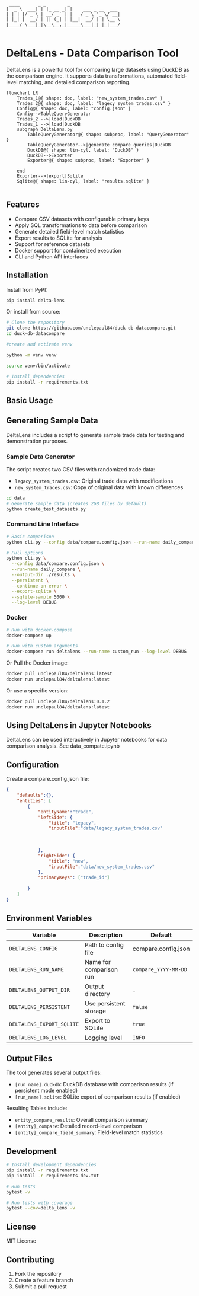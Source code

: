 
```ascii
 ____       _ _        _                    
|  _ \  ___| | |_ __ _| |    ___ _ __  ___ 
| | | |/ _ \ | __/ _` | |   / _ \ '_ \/ __|
| |_| |  __/ | || (_| | |__|  __/ | | \__ \
|____/ \___|_|\__\__,_|_____\___|_| |_|___/
                                        
```

# DeltaLens - Data Comparison Tool

DeltaLens is a powerful tool for comparing large datasets using DuckDB as the comparison engine. It supports data transformations, automated field-level matching, and detailed comparison reporting.

```mermaid
flowchart LR
    Trades_1@{ shape: doc, label: "new_system_trades.csv" }
    Trades_2@{ shape: doc, label: "lagecy_system_trades.csv" }
    Config@{ shape: doc, label: "config.json" }
    Config-->TableQueryGenerator
    Trades_2 -->|load|DuckDB
    Trades_1 -->|load|DuckDB
    subgraph DeltaLens.py
        TableQueryGenerator@{ shape: subproc, label: "QueryGenerator" }
        TableQueryGenerator-->|generate compare queries|DuckDB
        DuckDB@{ shape: lin-cyl, label: "DuckDB" }
        DuckDB-->Exporter
        Exporter@{ shape: subproc, label: "Exporter" }
       
    end
    Exporter-->|export|Sqlite
    Sqlite@{ shape: lin-cyl, label: "results.sqlite" }


```

## Features

- Compare CSV datasets with configurable primary keys
- Apply SQL transformations to data before comparison
- Generate detailed field-level match statistics
- Export results to SQLite for analysis
- Support for reference datasets
- Docker support for containerized execution
- CLI and Python API interfaces

## Installation

Install from PyPI:
```bash
pip install delta-lens
```
Or install from source:
```bash
# Clone the repository
git clone https://github.com/unclepaul84/duck-db-datacompare.git
cd duck-db-datacompare

#create and activate venv

python -m venv venv

source venv/bin/activate

# Install dependencies
pip install -r requirements.txt
```

## Basic Usage
## Generating Sample Data

DeltaLens includes a script to generate sample trade data for testing and demonstration purposes.

### Sample Data Generator

The script creates two CSV files with randomized trade data:
- `legacy_system_trades.csv`: Original trade data with modifications
- `new_system_trades.csv`: Copy of original data with known differences

```bash
cd data
# Generate sample data (creates 2GB files by default)
python create_test_datasets.py
```
### Command Line Interface

```bash
# Basic comparison
python cli.py --config data/compare.config.json --run-name daily_compare

# Full options
python cli.py \
  --config data/compare.config.json \
  --run-name daily_compare \
  --output-dir ./results \
  --persistent \
  --continue-on-error \
  --export-sqlite \
  --sqlite-sample 5000 \
  --log-level DEBUG
```

### Docker

```bash
# Run with docker-compose
docker-compose up

# Run with custom arguments
docker-compose run deltalens --run-name custom_run --log-level DEBUG
```

Or Pull the Docker image:

```bash
docker pull unclepaul84/deltalens:latest
docker run unclepaul84/deltalens:latest
```

Or use a specific version:

```bash
docker pull unclepaul84/deltalens:0.1.2
docker run unclepaul84/deltalens:latest

```


## Using DeltaLens in Jupyter Notebooks

DeltaLens can be used interactively in Jupyter notebooks for data comparison analysis. See data_compate.ipynb


## Configuration

Create a compare.config.json file:

```json
{  
    "defaults":{},
    "entities": [
        {
            "entityName":"trade",
            "leftSide": {
                "title": "legacy",
                "inputFile":"data/legacy_system_trades.csv"
                
                

            },
            "rightSide": {
                "title": "new",
                "inputFile":"data/new_system_trades.csv"
            },
            "primaryKeys": ["trade_id"]
        
        }     
    ]
}

```



## Environment Variables

| Variable | Description | Default |
|----------|-------------|---------|
| `DELTALENS_CONFIG` | Path to config file | compare.config.json |
| `DELTALENS_RUN_NAME` | Name for comparison run | `compare_YYYY-MM-DD` |
| `DELTALENS_OUTPUT_DIR` | Output directory | `.` |
| `DELTALENS_PERSISTENT` | Use persistent storage | `false` |
| `DELTALENS_EXPORT_SQLITE` | Export to SQLite | `true` |
| `DELTALENS_LOG_LEVEL` | Logging level | `INFO` |

## Output Files

The tool generates several output files:
- `[run_name].duckdb`: DuckDB database with comparison results (if persistent mode enabled)
- `[run_name].sqlite`: SQLite export of comparison results (if enabled)

Resulting Tables include:
- `entity_compare_results`: Overall comparison summary
- `[entity]_compare`: Detailed record-level comparison
- `[entity]_compare_field_summary`: Field-level match statistics

## Development

```bash
# Install development dependencies
pip install -r requirements.txt
pip install -r requirements-dev.txt

# Run tests
pytest -v

# Run tests with coverage
pytest --cov=delta_lens -v
```

## License

MIT License

## Contributing

1. Fork the repository
2. Create a feature branch
3. Submit a pull request

